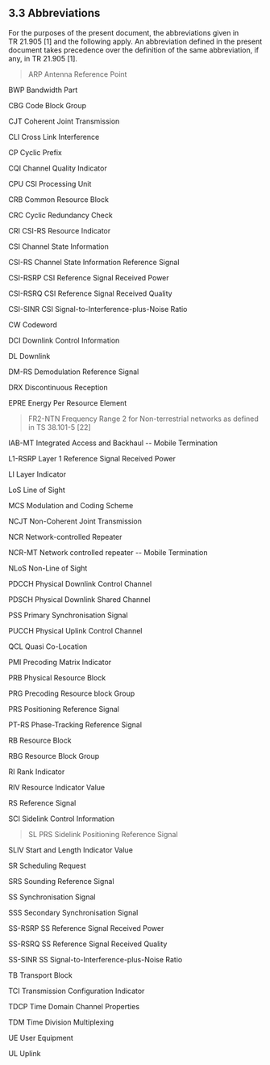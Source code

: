 ## 3.3 Abbreviations

For the purposes of the present document, the abbreviations given in
TR 21.905 \[1\] and the following apply. An abbreviation defined in the
present document takes precedence over the definition of the same
abbreviation, if any, in TR 21.905 \[1\].

> ARP Antenna Reference Point

BWP Bandwidth Part

CBG Code Block Group

CJT Coherent Joint Transmission

CLI Cross Link Interference

CP Cyclic Prefix

CQI Channel Quality Indicator

CPU CSI Processing Unit

CRB Common Resource Block

CRC Cyclic Redundancy Check

CRI CSI-RS Resource Indicator

CSI Channel State Information

CSI-RS Channel State Information Reference Signal

CSI-RSRP CSI Reference Signal Received Power

CSI-RSRQ CSI Reference Signal Received Quality

CSI-SINR CSI Signal-to-Interference-plus-Noise Ratio

CW Codeword

DCI Downlink Control Information

DL Downlink

DM-RS Demodulation Reference Signal

DRX Discontinuous Reception

EPRE Energy Per Resource Element

> FR2-NTN Frequency Range 2 for Non-terrestrial networks as defined in
> TS 38.101-5 \[22\]

IAB-MT Integrated Access and Backhaul -- Mobile Termination

L1-RSRP Layer 1 Reference Signal Received Power

LI Layer Indicator

LoS Line of Sight

MCS Modulation and Coding Scheme

NCJT Non-Coherent Joint Transmission

NCR Network-controlled Repeater

NCR-MT Network controlled repeater -- Mobile Termination

NLoS Non-Line of Sight

PDCCH Physical Downlink Control Channel

PDSCH Physical Downlink Shared Channel

PSS Primary Synchronisation Signal

PUCCH Physical Uplink Control Channel

QCL Quasi Co-Location

PMI Precoding Matrix Indicator

PRB Physical Resource Block

PRG Precoding Resource block Group

PRS Positioning Reference Signal

PT-RS Phase-Tracking Reference Signal

RB Resource Block

RBG Resource Block Group

RI Rank Indicator

RIV Resource Indicator Value

RS Reference Signal

SCI Sidelink Control Information

> SL PRS Sidelink Positioning Reference Signal

SLIV Start and Length Indicator Value

SR Scheduling Request

SRS Sounding Reference Signal

SS Synchronisation Signal

SSS Secondary Synchronisation Signal

SS-RSRP SS Reference Signal Received Power

SS-RSRQ SS Reference Signal Received Quality

SS-SINR SS Signal-to-Interference-plus-Noise Ratio

TB Transport Block

TCI Transmission Configuration Indicator

TDCP Time Domain Channel Properties

TDM Time Division Multiplexing

UE User Equipment

UL Uplink
